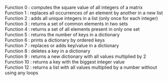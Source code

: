 Function 0 : computes the square value of all integers of a matrix  
Function 1 : replaces all occurrences of an element by another in a new list  
Function 2 : adds all unique integers in a list (only once for each integer)  
Function 3 : returns a set of common elements in two sets  
Function 4 : returns a set of all elements present in only one set  
Function 5 : returns the number of keys in a dictionary  
Function 6 : prints a dictionary by ordered keys  
Function 7 : replaces or adds key/value in a dictionary  
Function 8 : deletes a key in a dictionary  
Function 9 : returns a new dictionary with all values multiplied by 2  
Function 10 : returns a key with the biggest integer value  
Function 12 : returns a list with all values multiplied by a number without using any loops  
